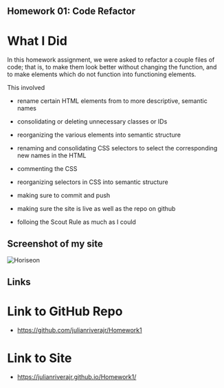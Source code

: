 ## Homework 01: Code Refactor

# What I Did

In this homework assignment, we were asked to refactor a couple files of code; that is, to make them look better without changing the function, and to make elements which do not function into functioning elements.

This involved 
* rename certain HTML elements from <divs> to more descriptive, semantic names

* consolidating or deleting unnecessary classes or IDs

* reorganizing the various elements into semantic structure

* renaming and consolidating CSS selectors to select the corresponding new names in the HTML

* commenting the CSS

* reorganizing selectors in CSS into semantic structure

* making sure to commit and push 

* making sure the site is live as well as the repo on github

* folloing the Scout Rule as much as I could

## Screenshot of my site
![Horiseon](.assets/horiseon-screenshot.png)

## Links 
# Link to GitHub Repo
  * https://github.com/julianriverajr/Homework1

# Link to Site
  * https://julianriverajr.github.io/Homework1/